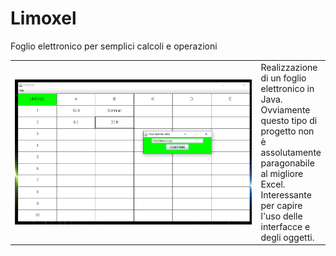 # Limoxel
 Foglio elettronico per semplici calcoli e operazioni
<table>
  <td width="600" align="center">
    <img src="/img/screen.PNG" height="fill" width="fill" align="center">
  </td>
  <td>
    Realizzazione di un foglio elettronico in Java. Ovviamente questo tipo di progetto non è assolutamente paragonabile al migliore Excel. Interessante per capire l'uso delle interfacce e degli oggetti.
  </td>
</table>
